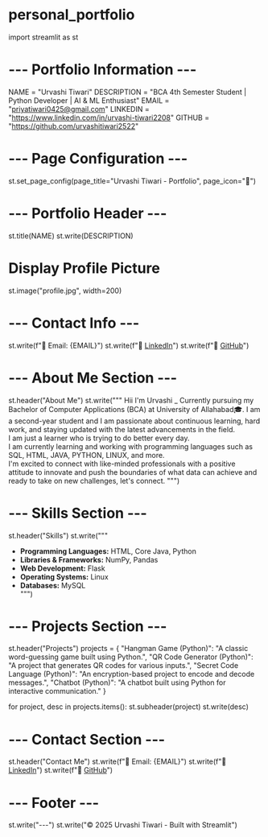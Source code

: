 # personal_portfolio
import streamlit as st

# --- Portfolio Information ---
NAME = "Urvashi Tiwari"
DESCRIPTION = "BCA 4th Semester Student | Python Developer | AI & ML Enthusiast"
EMAIL = "priyatiwari0425@gmail.com"
LINKEDIN = "https://www.linkedin.com/in/urvashi-tiwari2208"
GITHUB = "https://github.com/urvashitiwari2522"

# --- Page Configuration ---
st.set_page_config(page_title="Urvashi Tiwari - Portfolio", page_icon="📌")

# --- Portfolio Header ---
st.title(NAME)
st.write(DESCRIPTION)

# Display Profile Picture
st.image("profile.jpg", width=200)

# --- Contact Info ---
st.write(f"📧 Email: {EMAIL}")
st.write(f"🔗 [LinkedIn]({LINKEDIN})")
st.write(f"🐍 [GitHub]({GITHUB})")

# --- About Me Section ---
st.header("About Me")
st.write("""
Hii I'm Urvashi _ Currently pursuing my Bachelor of Computer Applications (BCA) at University of Allahabad🎓. 
I am a second-year student and I am passionate about continuous learning, hard work, and staying updated with the latest advancements in the field.  
I am just a learner who is trying to do better every day.  
I am currently learning and working with programming languages such as SQL, HTML, JAVA, PYTHON, LINUX, and more.  
I'm excited to connect with like-minded professionals with a positive attitude to innovate and push the boundaries of what data can achieve and ready to take on new challenges, let's connect.
""")

# --- Skills Section ---
st.header("Skills")
st.write("""
- **Programming Languages:** HTML, Core Java, Python  
- **Libraries & Frameworks:** NumPy, Pandas  
- **Web Development:** Flask  
- **Operating Systems:** Linux  
- **Databases:** MySQL  
""")

# --- Projects Section ---
st.header("Projects")
projects = {
    "Hangman Game (Python)": "A classic word-guessing game built using Python.",
    "QR Code Generator (Python)": "A project that generates QR codes for various inputs.",
    "Secret Code Language (Python)": "An encryption-based project to encode and decode messages.",
    "Chatbot (Python)": "A chatbot built using Python for interactive communication."
}

for project, desc in projects.items():
    st.subheader(project)
    st.write(desc)

# --- Contact Section ---
st.header("Contact Me")
st.write(f"📧 Email: {EMAIL}")
st.write(f"🔗 [LinkedIn]({LINKEDIN})")
st.write(f"🐍 [GitHub]({GITHUB})")

# --- Footer ---
st.write("---")
st.write("© 2025 Urvashi Tiwari - Built with Streamlit")
